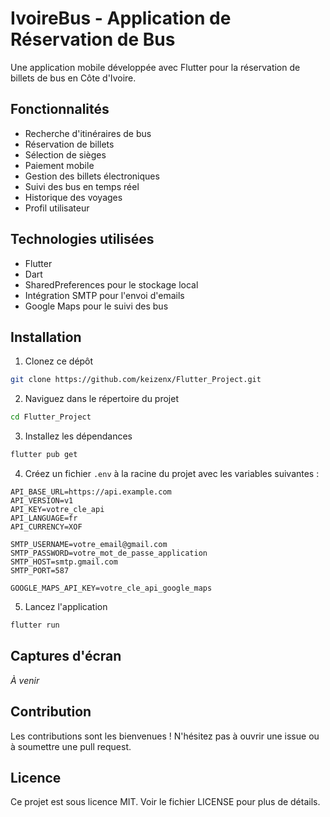 # IvoireBus - Application de Réservation de Bus

Une application mobile développée avec Flutter pour la réservation de billets de bus en Côte d'Ivoire.

## Fonctionnalités

- Recherche d'itinéraires de bus
- Réservation de billets
- Sélection de sièges
- Paiement mobile
- Gestion des billets électroniques
- Suivi des bus en temps réel
- Historique des voyages
- Profil utilisateur

## Technologies utilisées

- Flutter
- Dart
- SharedPreferences pour le stockage local
- Intégration SMTP pour l'envoi d'emails
- Google Maps pour le suivi des bus

## Installation

1. Clonez ce dépôt
```bash
git clone https://github.com/keizenx/Flutter_Project.git
```

2. Naviguez dans le répertoire du projet
```bash
cd Flutter_Project
```

3. Installez les dépendances
```bash
flutter pub get
```

4. Créez un fichier `.env` à la racine du projet avec les variables suivantes :
```
API_BASE_URL=https://api.example.com
API_VERSION=v1
API_KEY=votre_cle_api
API_LANGUAGE=fr
API_CURRENCY=XOF

SMTP_USERNAME=votre_email@gmail.com
SMTP_PASSWORD=votre_mot_de_passe_application
SMTP_HOST=smtp.gmail.com
SMTP_PORT=587

GOOGLE_MAPS_API_KEY=votre_cle_api_google_maps
```

5. Lancez l'application
```bash
flutter run
```

## Captures d'écran

*À venir*

## Contribution

Les contributions sont les bienvenues ! N'hésitez pas à ouvrir une issue ou à soumettre une pull request.

## Licence

Ce projet est sous licence MIT. Voir le fichier LICENSE pour plus de détails.
